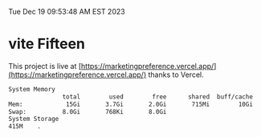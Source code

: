 Tue Dec 19 09:53:48 AM EST 2023

# vite Fifteen


This project is live at [https://marketingpreference.vercel.app/](https://marketingpreference.vercel.app/) thanks to Vercel.

```bash
System Memory
               total        used        free      shared  buff/cache   available
Mem:            15Gi       3.7Gi       2.0Gi       715Mi        10Gi        11Gi
Swap:          8.0Gi       768Ki       8.0Gi
System Storage
415M	.
